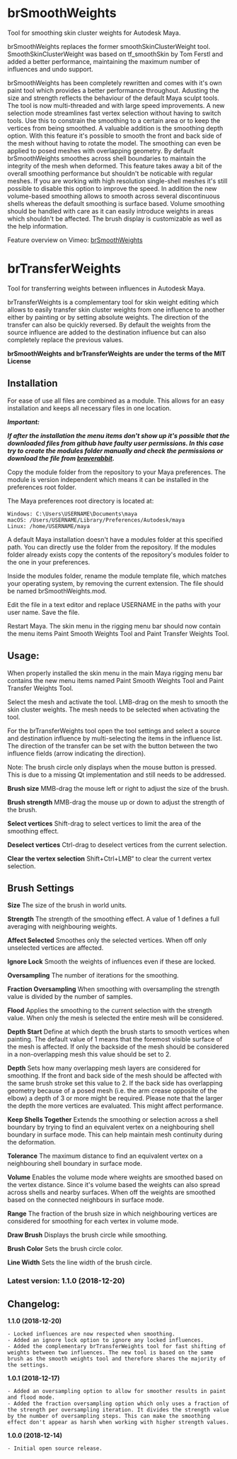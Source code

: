 # brSmoothWeights
Tool for smoothing skin cluster weights for Autodesk Maya.

brSmoothWeights replaces the former smoothSkinClusterWeight tool. SmoothSkinClusterWeight was based on tf_smoothSkin by Tom Ferstl and added a better performance, maintaining the maximum number of influences and undo support.

brSmoothWeights has been completely rewritten and comes with it's own paint tool which provides a better performance throughout. Adusting the size and strength reflects the behaviour of the default Maya sculpt tools. The tool is now multi-threaded and with large speed improvements. A new selection mode streamlines fast vertex selection without having to switch tools. Use this to constrain the smoothing to a certain area or to keep the vertices from being smoothed. A valuable addition is the smoothing depth option. With this feature it's possible to smooth the front and back side of the mesh without having to rotate the model. The smoothing can even be applied to posed meshes with overlapping geometry.
By default brSmoothWeights smoothes across shell boundaries to maintain the integrity of the mesh when deformed. This feature takes away a bit of the overall smoothing performance but shouldn't be noticable with regular meshes. If you are working with high resolution single-shell meshes it's still possible to disable this option to improve the speed.
In addition the new volume-based smoothing allows to smooth across several discontinuous shells whereas the default smoothing is surface based. Volume smoothing should be handled with care as it can easily introduce weights in areas which shouldn't be affected.
The brush display is customizable as well as the help information.

Feature overview on Vimeo: [brSmoothWeights](https://vimeo.com/304704799)

# brTransferWeights
Tool for transferring weights between influences in Autodesk Maya.

brTransferWeights is a complementary tool for skin weight editing which allows to easily transfer skin cluster weights from one influence to another either by painting or by setting absolute weights. The direction of the transfer can also be quickly reversed. By default the weights from the source influence are added to the destination influence but can also completely replace the previous values.

**brSmoothWeights and brTransferWeights are under the terms of the MIT License**

## Installation

For ease of use all files are combined as a module. This allows for an easy installation and keeps all necessary files in one location.

**_Important:_**

**_If after the installation the menu items don't show up it's possible that the downloaded files from github have faulty user permissions. In this case try to create the modules folder manually and check the permissions or download the file from [braverabbit](http://www.braverabbit.com/brsmoothweights/)._**

Copy the module folder from the repository to your Maya preferences. The module is version independent which means it can be installed in the preferences root folder.

The Maya preferences root directory is located at:

    Windows: C:\Users\USERNAME\Documents\maya
    macOS: /Users/USERNAME/Library/Preferences/Autodesk/maya
    Linux: /home/USERNAME/maya

A default Maya installation doesn't have a modules folder at this specified path. You can directly use the folder from the repository. If the modules folder already exists copy the contents of the repository's modules folder to the one in your preferences.

Inside the modules folder, rename the module template file, which matches your operating system, by removing the current extension. The file should be named brSmoothWeights.mod.

Edit the file in a text editor and replace USERNAME in the paths with your user name. Save the file.

Restart Maya. The skin menu in the rigging menu bar should now contain the menu items Paint Smooth Weights Tool and Paint Transfer Weights Tool.

## Usage:

When properly installed the skin menu in the main Maya rigging menu bar contains the new menu items named Paint Smooth Weights Tool and Paint Transfer Weights Tool.

Select the mesh and activate the tool. LMB-drag on the mesh to smooth the skin cluster weights. The mesh needs to be selected when activating the tool.

For the brTransferWeights tool open the tool settings and select a source and destination influence by multi-selecting the items in the influence list. The direction of the transfer can be set with the button between the two influence fields (arrow indicating the direction).

Note:
The brush circle only displays when the mouse button is pressed. This is due to a missing Qt implementation and still needs to be addressed.

**Brush size**
MMB-drag the mouse left or right to adjust the size of the brush.

**Brush strength**
MMB-drag the mouse up or down to adjust the strength of the brush.

**Select vertices**
Shift-drag to select vertices to limit the area of the smoothing effect.

**Deselect vertices**
Ctrl-drag to deselect vertices from the current selection.

**Clear the vertex selection**
Shift+Ctrl+LMB“ to clear the current vertex selection.

## Brush Settings

**Size**
The size of the brush in world units.

**Strength**
The strength of the smoothing effect. A value of 1 defines a full averaging with neighbouring weights.

**Affect Selected**
Smoothes only the selected vertices. When off only unselected vertices are affected.

**Ignore Lock**
Smooth the weights of influences even if these are locked.

**Oversampling**
The number of iterations for the smoothing.

**Fraction Oversampling**
When smoothing with oversampling the strength value is divided by the number of samples.

**Flood**
Applies the smoothing to the current selection with the strength value. When only the mesh is selected the entire mesh will be considered.

**Depth Start**
Define at which depth the brush starts to smooth vertices when painting. The default value of 1 means that the foremost visible surface of the mesh is affected. If only the backside of the mesh should be considered in a non-overlapping mesh this value should be set to 2.

**Depth**
Sets how many overlapping mesh layers are considered for smoothing. If the front and back side of the mesh should be affected with the same brush stroke set this value to 2. If the back side has overlapping geometry because of a posed mesh (i.e. the arm crease opposite of the elbow) a depth of 3 or more might be required. Please note that the larger the depth the more vertices are evaluated. This might affect performance.

**Keep Shells Together**
Extends the smoothing or selection across a shell boundary by trying to find an equivalent vertex on a neighbouring shell boundary in surface mode. This can help maintain mesh continuity during the deformation.

**Tolerance**
The maximum distance to find an equivalent vertex on a neighbouring shell boundary in surface mode.

**Volume**
Enables the volume mode where weights are smoothed based on the vertex distance. Since it's volume based the weights can also spread across shells and nearby surfaces. When off the weights are smoothed based on the connected neighbours in surface mode.

**Range**
The fraction of the brush size in which neighbouring vertices are considered for smoothing for each vertex in volume mode.

**Draw Brush**
Displays the brush circle while smoothing.

**Brush Color**
Sets the brush circle color.

**Line Width**
Sets the line width of the brush circle.


### Latest version: 1.1.0 (2018-12-20)


## Changelog:

**1.1.0 (2018-12-20)**

    - Locked influences are now respected when smoothing.
    - Added an ignore lock option to ignore any locked influences.
    - Added the complementary brTransferWeights tool for fast shifting of weights between two influences. The new tool is based on the same brush as the smooth weights tool and therefore shares the majority of the settings.

**1.0.1 (2018-12-17)**

    - Added an oversampling option to allow for smoother results in paint and flood mode.
    - Added the fraction oversampling option which only uses a fraction of the strength per oversampling iteration. It divides the strength value by the number of oversampling steps. This can make the smoothing effect don't appear as harsh when working with higher strength values.

**1.0.0 (2018-12-14)**

    - Initial open source release.
